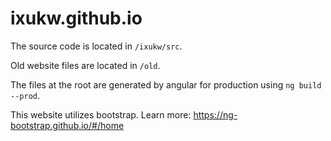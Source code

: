 # ixukw.github.io

The source code is located in `/ixukw/src`.

Old website files are located in `/old`.

The files at the root are generated by angular for production using `ng build --prod`.

This website utilizes bootstrap. Learn more: https://ng-bootstrap.github.io/#/home

